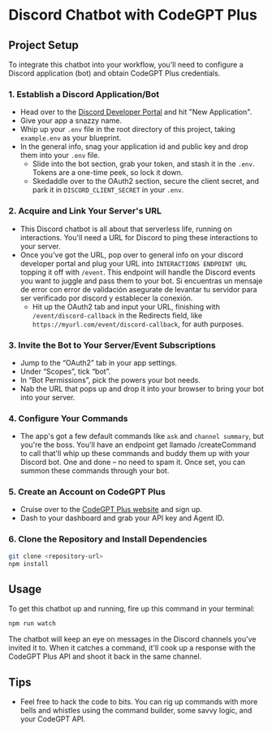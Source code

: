 # Discord Chatbot with CodeGPT Plus

## Project Setup

To integrate this chatbot into your workflow, you'll need to configure a Discord application (bot) and obtain CodeGPT Plus credentials.

### 1. Establish a Discord Application/Bot

- Head over to the [Discord Developer Portal](https://discord.com/developers/applications) and hit "New Application".
- Give your app a snazzy name.
- Whip up your `.env` file in the root directory of this project, taking `example.env` as your blueprint.
- In the general info, snag your application id and public key and drop them into your `.env` file.
  - Slide into the bot section, grab your token, and stash it in the `.env`. Tokens are a one-time peek, so lock it down.
  - Skedaddle over to the OAuth2 section, secure the client secret, and park it in `DISCORD_CLIENT_SECRET` in your `.env`.

### 2. Acquire and Link Your Server's URL

- This Discord chatbot is all about that serverless life, running on interactions. You'll need a URL for Discord to ping these interactions to your server.
- Once you've got the URL, pop over to general info on your discord developer portal and plug your URL into `INTERACTIONS ENDPOINT URL` topping it off with `/event`. This endpoint will handle the Discord events you want to juggle and pass them to your bot.
  Si encuentras un mensaje de error con error de validación asegurate de levantar tu servidor para ser verificado por discord y establecer la conexión.
  - Hit up the OAuth2 tab and input your URL, finishing with `/event/discord-callback` in the Redirects field, like `https://myurl.com/event/discord-callback`, for auth purposes.

### 3. Invite the Bot to Your Server/Event Subscriptions

- Jump to the “OAuth2” tab in your app settings.
- Under “Scopes”, tick “bot”.
- In “Bot Permissions”, pick the powers your bot needs.
- Nab the URL that pops up and drop it into your browser to bring your bot into your server.

### 4. Configure Your Commands

- The app's got a few default commands like `ask` and `channel summary`, but you're the boss. You'll have an endpoint get llamado /createCommand to call that'll whip up these commands and buddy them up with your Discord bot. One and done – no need to spam it. Once set, you can summon these commands through your bot.

### 5. Create an Account on CodeGPT Plus

- Cruise over to the [CodeGPT Plus website](https://app.codegpt.co/signup) and sign up.
- Dash to your dashboard and grab your API key and Agent ID.

### 6. Clone the Repository and Install Dependencies

```bash
git clone <repository-url>
npm install
```

## Usage

To get this chatbot up and running, fire up this command in your terminal:

```bash
npm run watch
```

The chatbot will keep an eye on messages in the Discord channels you've invited it to. When it catches a command, it'll cook up a response with the CodeGPT Plus API and shoot it back in the same channel.

## Tips

- Feel free to hack the code to bits. You can rig up commands with more bells and whistles using the command builder, some savvy logic, and your CodeGPT API.
